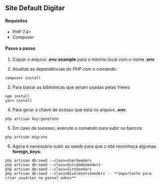 ## Site Default Digitar

#### Requisitos
- PHP 7.4+
- Composer

#### Passo a passo
1. Copiar o arquivo **.env.example** para o mesmo local com o nome **.env**

2. Atualize as dependências do *PHP* com o comando:
```shell
composer install
```

3. Para baixar as bibliotecas que seram usadas pelas Views:
```shell
npm install
yarn install
```
4. Para gerar a chave de acesso que está no arquivo **.env**:
```shell
php artisan key:generate
```

5. Em caso de sucesso, execute o comando para subir os bancos:
```shell
php artisan migrate
```

6. Agora é necessário subir as seeds para que o site reconheça algumas **foreign_keys**:
```shell
php artisan db:seed --class=UserSeeders
php artisan db:seed --class=EntidadeSeeders
php artisan db:seed --class=SiteSeeders
php artisan db:seed --class=NivelUsersSeeders -- **importante para criar usuários no painel admin**
```



